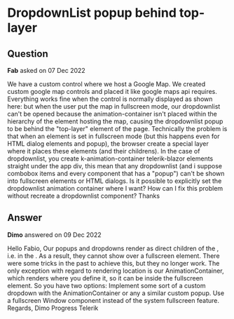 # DropdownList popup behind top-layer

## Question

**Fab** asked on 07 Dec 2022

We have a custom control where we host a Google Map. We created custom google map controls and placed it like google maps api requires. Everything works fine when the control is normally displayed as shown here: but when the user put the map in fullscreen mode, our dropdownlist can't be opened because the animation-container isn't placed within the hierarchy of the element hosting the map, causing the dropdownlist popup to be behind the "top-layer" element of the page. Technically the problem is that when an element is set in fullscreen mode (but this happens even for HTML dialog elements and popup), the browser create a special layer where it places these elements (and their childrens). In the case of dropdownlist, you create k-animation-container telerik-blazor elements straight under the app div, this mean that any dropdownlist (and i suppose combobox items and every component that has a "popup") can't be shown into fullscreen elements or HTML dialogs. Is it possible to explicitly set the dropdownlist animation container where I want? How can I fix this problem without recreate a dropdownlist component? Thanks

## Answer

**Dimo** answered on 09 Dec 2022

Hello Fabio, Our popups and dropdowns render as direct children of the <TelerikRootComponent>, i.e. in the <body>. As a result, they cannot show over a fullscreen element. There were some tricks in the past to achieve this, but they no longer work. The only exception with regard to rendering location is our AnimationContainer, which renders where you define it, so it can be inside the fullscreen element. So you have two options: Implement some sort of a custom dropdown with the AnimationContainer or any a similar custom popup. Use a fullscreen Window component instead of the system fullscreen feature. Regards, Dimo Progress Telerik
